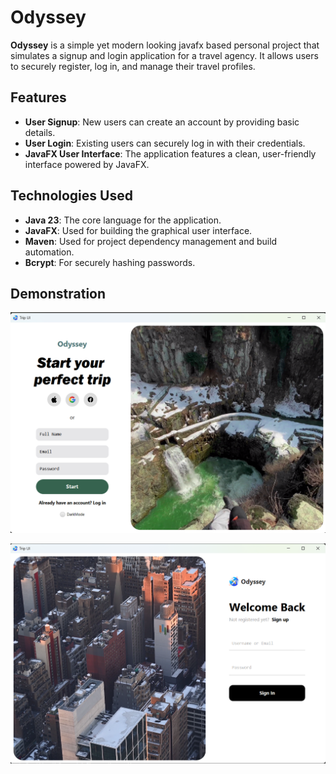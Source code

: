 # Odyssey

**Odyssey** is a simple yet modern looking javafx based personal project that simulates a signup and login application for a travel agency. It allows users to securely register, log in, and manage their travel profiles.

## Features
- **User Signup**: New users can create an account by providing basic details.
- **User Login**: Existing users can securely log in with their credentials.
- **JavaFX User Interface**: The application features a clean, user-friendly interface powered by JavaFX.

## Technologies Used
- **Java 23**: The core language for the application.
- **JavaFX**: Used for building the graphical user interface.
- **Maven**: Used for project dependency management and build automation.
- **Bcrypt**: For securely hashing passwords.

## Demonstration
![Project Screenshot1](src/main/resources/demo1.png)

![Project Screenshot2](src/main/resources/demo2.png)
